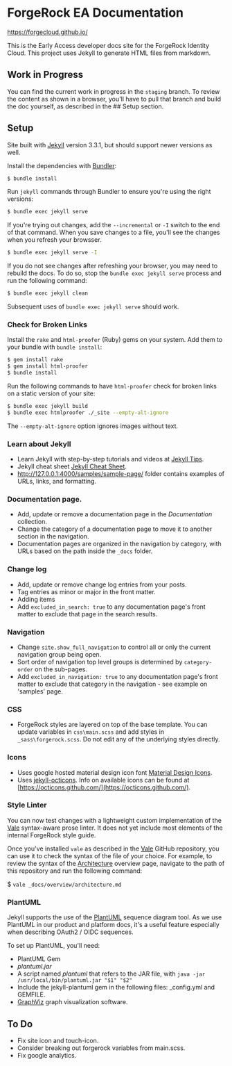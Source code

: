 # ForgeRock EA Documentation

https://forgecloud.github.io/

This is the Early Access developer docs site for the ForgeRock Identity Cloud. This project uses Jekyll to generate HTML files from markdown.

## Work in Progress

You can find the current work in progress in the `staging` branch. To review the content as shown in a browser, you'll have to pull that branch and build the doc yourself, as described in the ## Setup section.


## Setup

Site built with [Jekyll](http://jekyllrb.com/) version 3.3.1, but should support newer versions as well.

Install the dependencies with [Bundler](http://bundler.io/):

~~~bash
$ bundle install
~~~

Run `jekyll` commands through Bundler to ensure you're using the right versions:

~~~bash
$ bundle exec jekyll serve 
~~~

If you're trying out changes, add the `--incremental` or `-I` switch to the end of that command. When you save changes to a file, you'll see the changes when you refresh your browsser.

~~~bash
$ bundle exec jekyll serve -I
~~~

If you do not see changes after refreshing your browser, you may need to rebuild the docs. To do so, stop the `bundle exec jekyll serve` process and run the following command:

~~~bash
$ bundle exec jekyll clean
~~~

Subsequent uses of `bundle exec jekyll serve` should work.

### Check for Broken Links

Install the `rake` and `html-proofer` (Ruby) gems on your system.
Add them to your bundle with `bundle install`:

~~~bash
$ gem install rake
$ gem install html-proofer
$ bundle install
~~~


Run the following commands to have `html-proofer` check for broken links on a static version of your site:

~~~bash
$ bundle exec jekyll build
$ bundle exec htmlproofer ./_site --empty-alt-ignore
~~~

The `--empty-alt-ignore` option ignores images without <Alt> text.


### Learn about Jekyll

* Learn Jekyll with step-by-step tutorials and videos at [Jekyll Tips](http://jekyll.tips/).
* Jekyll cheat sheet [Jekyll Cheat Sheet](https://learn.cloudcannon.com/jekyll-cheat-sheet/).
* http://127.0.0.1:4000/samples/sample-page/ folder contains examples of URLs, links, and formatting.

### Documentation page.

* Add, update or remove a documentation page in the *Documentation* collection.
* Change the category of a documentation page to move it to another section in the navigation.
* Documentation pages are organized in the navigation by category, with URLs based on the path inside the `_docs` folder.

### Change log

* Add, update or remove change log entries from your posts.
* Tag entries as minor or major in the front matter.
* Adding items 
* Add `excluded_in_search: true` to any documentation page's front matter to exclude that page in the search results.

### Navigation

* Change `site.show_full_navigation` to control all or only the current navigation group being open.
* Sort order of navigation top level groups is determined by `category-order` on the sub-pages.
* Add `excluded_in_navigation: true` to any documentation page's front matter to exclude that category in the navigation - see example on 'samples' page.

### CSS
* ForgeRock styles are layered on top of the base template. You can update variables in `css\main.scss` and add styles in `_sass\forgerock.scss`. Do not edit any of the underlying styles directly.

### Icons
* Uses google hosted material design icon font [Material Design Icons](https://material.io/icons/).
* Uses [jekyll-octicons](https://github.com/primer/octicons/tree/master/lib/jekyll-octicons). Info on available icons can be found at [https://octicons.github.com/](https://octicons.github.com/).

### Style Linter

You can now test changes with a lightweight custom implementation of the [Vale](https://github.com/errata-ai/vale) syntax-aware prose linter. It does not yet include most elements of the internal ForgeRock style guide.

Once you've installed `vale` as described in the [Vale](https://github.com/errata-ai/vale) GitHub repository, you can use it to check the syntax of the file of your choice. For example, to review the syntax of the [Architecture](https://developer-cloud.forgerock.com/overview/architecture/) overview page, navigate to the path of this repository and run the following command:

$ `vale _docs/overview/architecture.md`

### PlantUML

Jekyll supports the use of the [PlantUML](http://plantuml.com/) sequence diagram tool. As we use PlantUML in our product and platform docs, it's a useful feature especially when describing OAuth2 / OIDC sequences. 

To set up PlantUML, you'll need:
- PlantUML Gem
- *plantuml.jar* 
- A script named *plantuml* that refers to the JAR file, with `java -jar /usr/local/bin/plantuml.jar "$1" "$2"`
- Include the jekyll-plantuml gem in the following files: _config.yml and GEMFILE.
- [GraphViz](https://www.graphviz.org/) graph visualization software.

## To Do

- Fix site icon and touch-icon.
- Consider breaking out forgerock variables from main.scss.
- Fix google analytics.
